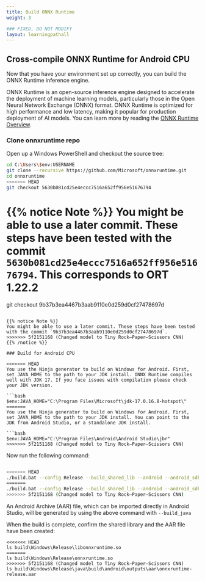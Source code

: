 ```yaml
---
title: Build ONNX Runtime
weight: 3

### FIXED, DO NOT MODIFY
layout: learningpathall
---
```


## Cross-compile ONNX Runtime for Android CPU

Now that you have your environment set up correctly, you can build the ONNX Runtime inference engine. 

ONNX Runtime is an open-source inference engine designed to accelerate the deployment of machine learning models, particularly those in the Open Neural Network Exchange (ONNX) format. ONNX Runtime is optimized for high performance and low latency, making it popular for production deployment of AI models. You can learn more by reading the [ONNX Runtime Overview](https://onnxruntime.ai/).


### Clone onnxruntime repo

Open up a Windows PowerShell and checkout the source tree:

```bash
cd C:\Users\$env:USERNAME
git clone --recursive https://github.com/Microsoft/onnxruntime.git
cd onnxruntime
<<<<<<< HEAD
git checkout 5630b081cd25e4eccc7516a652ff956e51676794
```

{{% notice Note %}}
You might be able to use a later commit. These steps have been tested with the commit `5630b081cd25e4eccc7516a652ff956e51676794`. This corresponds to ORT 1.22.2
=======
git checkout 9b37b3ea4467b3aab9110e0d259d0cf27478697d
```

{{% notice Note %}}
You might be able to use a later commit. These steps have been tested with the commit `9b37b3ea4467b3aab9110e0d259d0cf27478697d`.
>>>>>>> 5f2151168 (Changed model to Tiny Rock–Paper–Scissors CNN)
{{% /notice %}}

### Build for Android CPU

<<<<<<< HEAD
You use the Ninja generator to build on Windows for Android. First, set JAVA_HOME to the path to your JDK install. ONNX Runtime compiles well with JDK 17. If you face issues with compilation please check your JDK version.

```bash
$env:JAVA_HOME="C:\Program Files\Microsoft\jdk-17.0.16.8-hotspot\"
=======
You use the Ninja generator to build on Windows for Android. First, set JAVA_HOME to the path to your JDK install. You can point to the JDK from Android Studio, or a standalone JDK install.

```bash
$env:JAVA_HOME="C:\Program Files\Android\Android Studio\jbr"
>>>>>>> 5f2151168 (Changed model to Tiny Rock–Paper–Scissors CNN)
```

Now run the following command:

```bash

<<<<<<< HEAD
./build.bat --config Release --build_shared_lib --android --android_sdk_path C:\Users\$env:USERNAME\AppData\Local\Android\Sdk --android_ndk_path C:\Users\$env:USERNAME\AppData\Local\Android\Sdk\ndk\27.3.13750724 --android_abi arm64-v8a --android_api 27 --cmake_generator Ninja --build_java
=======
./build.bat --config Release --build_shared_lib --android --android_sdk_path C:\Users\$env:USERNAME\AppData\Local\Android\Sdk --android_ndk_path C:\Users\$env:USERNAME\AppData\Local\Android\Sdk\ndk\27.0.12077973 --android_abi arm64-v8a --android_api 27 --cmake_generator Ninja --build_java
>>>>>>> 5f2151168 (Changed model to Tiny Rock–Paper–Scissors CNN)

```

An Android Archive (AAR) file, which can be imported directly in Android Studio, will be generated by using the above command with `--build_java`

When the build is complete, confirm the shared library and the AAR file have been created:

```
<<<<<<< HEAD
ls build\Windows\Release\libonnxruntime.so
=======
ls build\Windows\Release\onnxruntime.so
>>>>>>> 5f2151168 (Changed model to Tiny Rock–Paper–Scissors CNN)
ls build\Windows\Release\java\build\android\outputs\aar\onnxruntime-release.aar
```




